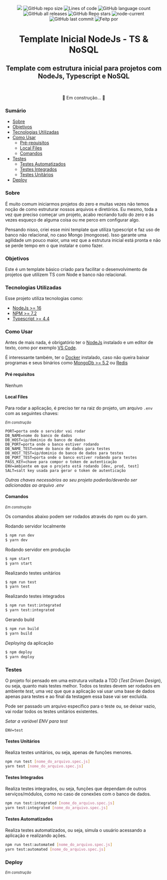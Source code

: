 <p align="center">
<img src="https://img.shields.io/apm/l/vim-mode"/>
<img alt="GitHub repo size" src="https://img.shields.io/github/repo-size/pazfelipe/api-monolito-erp">
<img alt="Lines of code" src="https://img.shields.io/tokei/lines/github/pazfelipe/api-monolito-erp">
<img alt="GitHub language count" src="https://img.shields.io/github/languages/count/pazfelipe/api-monolito-erp">
<img alt="GitHub all releases" src="https://img.shields.io/github/downloads/pazfelipe/api-monolito-erp/total">
<img alt="GitHub Repo stars" src="https://img.shields.io/github/stars/pazfelipe/api-monolito-erp?style=social">
<img alt="node-current" src="https://img.shields.io/node/v/current-bullseye">
<img alt="GitHub last commit" src="https://img.shields.io/github/last-commit/pazfelipe/api-monolito-erp">
<img alt="Feitp por" src="https://img.shields.io/badge/Feito por-Felipe Paz-blue?style=flat"/>
</p>

<h1 align="center">Template Inicial NodeJs - TS & NoSQL</h1>

<h2 align="center">
Template com estrutura inicial para projetos com NodeJs, Typescript e NoSQL
</h2>

<br />

<p align="center">
🚧 Em construção... 🚧
</p>

### Sumário

<!--ts-->

- [Sobre](#sobre)
- [Objetivos](#objetivos)
- [Tecnologias Utilizadas](#tecnologias-utilizadas)
- [Como Usar](#como-usar)
  - [Pré-requisitos](#pré-requisitos)
  - [Local Files](#local-files)
  - [Comandos](#comandos)
- [Testes](#testes)
  - [Testes Automatizados](#testes-automatizados)
  - [Testes Integrados](#testes-integrados)
  - [Testes Unitários](#testes-unitários)
- [Deploy](#deploy)
<!--te-->

### Sobre
É muito comum iniciarmos projetos do zero e muitas vezes não temos noção de como estruturar nossos arquivos e diretórios. Eu mesmo, toda a vez que preciso começar um projeto, acabo recriando tudo do zero e às vezes esqueço de alguma coisa ou me perco em configurar algo.

Pensando nisso, criei esse mini template que utiliza typescript e faz uso de banco não relacional, no caso Mongo (mongoose). Isso garante uma agilidade um pouco maior, uma vez que a estrutura inicial está pronta e não se perde tempo em o que instalar e como fazer.

### **Objetivos**

Este é um template básico criado para facilitar o desenvolvimento de projetos que utilizem TS com Node e banco não relacional.

### **Tecnologias Utilizadas**

Esse projeto utiliza tecnologias como:

- [NodeJs >= 16](https://nodejs.org/en/download/current/)
- [NPM >= 7.2](https://nodejs.org/en/download/current/)
- [Typescript >= 4.4](https://www.npmjs.com/package/typescript)

### **Como Usar**

Antes de mais nada, é obrigatório ter o [NodeJs](https://nodejs.org/en/download/current/) instalado e um editor de texto, como por exemplo [VS Code](https://code.visualstudio.com/download).

É interessante também, ter o [Docker](https://www.docker.com/) instalado, caso não queira baixar programas e seus binários como [MongoDb >= 5.2](https://www.mongodb.com/try/download/community) ou [Redis](https://redis.io/)

#### **Pré requisitos**

Nenhum

#### **Local Files**

Para rodar a aplicação, é preciso ter na raiz do projeto, um arquivo `.env` com as seguintes chaves:

_<small>Em construção</small>_

```
PORT=porta onde o servidor vai rodar
DB_NAME=nome do banco de dados
DB_HOST=ip/dominio do banco de dados
DB_PORT=porta onde o banco estiver rodando
DB_NAME_TEST=nome do banco de dados para testes
DB_HOST_TEST=ip/dominio do banco de dados para testes
DB_PORT_TEST=porta onde o banco estiver rodando para testes
PASS_KEY=chave para compor o token de autenticação
ENV=ambiente em que o projeto está rodando [dev, prod, test]
SALT=salt key usada para gerar o token de autenticação
```

_Outras chaves necessários ao seu projeto poderão/deverão ser adicionadas ao arquivo .env_

#### **Comandos**

_<small>Em construção</small>_

Os comandos abaixo podem ser rodados através do npm ou do yarn.

Rodando servidor localmente

```bash
$ npm run dev
$ yarn dev
```

Rodando servidor em produção

```bash
$ npm start
$ yarn start
```

Realizando testes unitários

```bash
$ npm run test
$ yarn test
```

Realizando testes integrados

```bash
$ npm run test:integrated
$ yarn test:integrated
```

Gerando build

```bash
$ npm run build
$ yarn build
```

_Deploying_ da aplicação

```bash
$ npm deploy
$ yarn deploy
```

### **Testes**

O projeto foi pensado em uma estrutura voltada a TDD (_Test Driven Design_), ou seja, quanto mais testes melhor. Todos os testes devem ser rodados em ambiente _test_, uma vez que que a aplicação vai usar uma base de dados apenas para testes e ao final da testagem essa base vai ser excluída.

Pode ser passado um arquivo específico para o teste ou, se deixar vazio, vai rodar todos os testes unitários existentes.

_Setar a variável ENV para test_

```
ENV=test
```

#### Testes Unitários

Realiza testes unitários, ou seja, apenas de funções menores.

```bash
npm run test [nome_do_arquivo.spec.js]
yarn test [nome_do_arquivo.spec.js]
```

#### Testes Integrados

Realiza testes integrados, ou seja, funções que dependam de outros serviços/módulos, como no caso de conexões com o banco de dados.

```bash
npm run test:integrated [nome_do_arquivo.spec.js]
yarn test:integrated [nome_do_arquivo.spec.js]
```

#### Testes Automatizados

Realiza testes automatizados, ou seja, simula o usuário acessando a aplicação e realizando ações.

```bash
npm run test:automated [nome_do_arquivo.spec.js]
yarn test:automated [nome_do_arquivo.spec.js]
```

### **Deploy**

_<small>Em construção</small>_